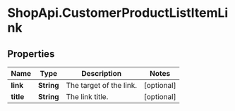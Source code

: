 # ShopApi.CustomerProductListItemLink

## Properties

Name | Type | Description | Notes
------------ | ------------- | ------------- | -------------
**link** | **String** | The target of the link. | [optional] 
**title** | **String** | The link title. | [optional] 


